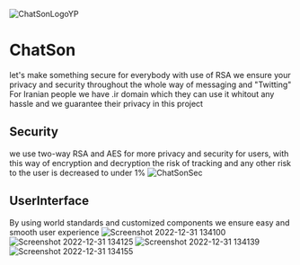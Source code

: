 ![ChatSonLogoYP](https://user-images.githubusercontent.com/87231161/209514095-ce6db553-98dd-4eb0-aae6-773104d18836.png)


# ChatSon
let's make something secure for everybody
with use of RSA we ensure your privacy and security throughout the whole way of messaging and "Twitting"
For Iranian people we have .ir domain which they can use it whitout any hassle and we guarantee their privacy in this project
## Security
we use two-way RSA and AES for more privacy and security for users, with this way of encryption and decryption the risk of tracking and any other risk to the user is decreased to under 1%
![ChatSonSec](https://user-images.githubusercontent.com/87231161/210132882-f6eddb0e-3422-4bee-9b42-eceaf8626211.png)


## UserInterface
By using world standards and customized components we ensure easy and smooth user experience
![Screenshot 2022-12-31 134100](https://user-images.githubusercontent.com/87231161/210132928-f86930b5-ce52-4c42-8680-f66282ce40bf.png)
![Screenshot 2022-12-31 134125](https://user-images.githubusercontent.com/87231161/210132931-eec19543-d87a-4e52-9c0d-2bea3c032a34.png)
![Screenshot 2022-12-31 134139](https://user-images.githubusercontent.com/87231161/210132935-ed6f307e-5992-43fb-9b08-6799d2795c61.png)
![Screenshot 2022-12-31 134155](https://user-images.githubusercontent.com/87231161/210132940-6a36d914-59ce-4a9f-a435-9ebfdde2cfc9.png)
